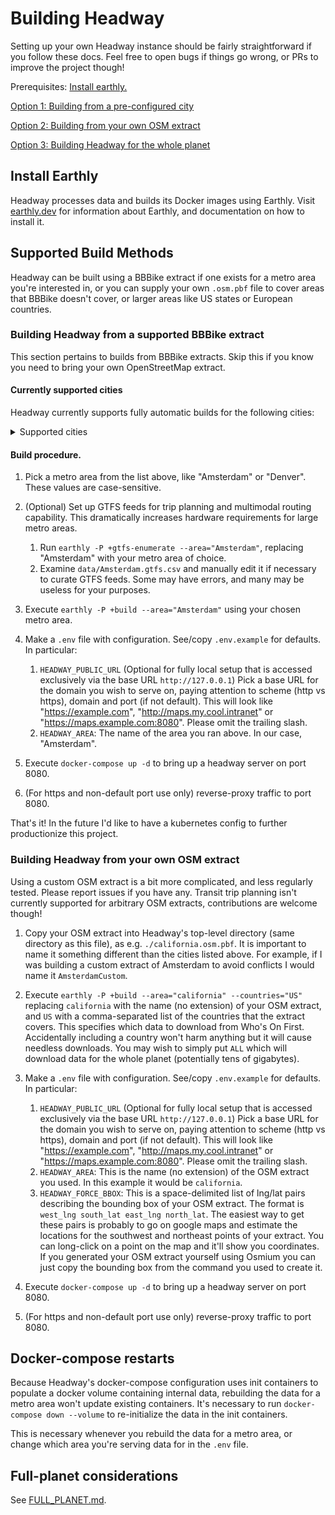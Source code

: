 # Building Headway

Setting up your own Headway instance should be fairly straightforward if you follow these docs. Feel free to open bugs if things go wrong, or PRs to improve the project though!

Prerequisites: [Install earthly.](#install-earthly)

[Option 1: Building from a pre-configured city](#building-headway-from-a-supported-bbbike-extract)

[Option 2: Building from your own OSM extract](#building-headway-from-your-own-osm-extract)

[Option 3: Building Headway for the whole planet](#full-planet-considerations)

## Install Earthly

Headway processes data and builds its Docker images using Earthly. Visit [earthly.dev](https://earthly.dev/) for information about Earthly, and documentation on how to install it.

## Supported Build Methods

Headway can be built using a BBBike extract if one exists for a metro area you're interested in, or you can supply your own `.osm.pbf` file to cover areas that BBBike doesn't cover, or larger areas like US states or European countries.

### Building Headway from a supported BBBike extract

This section pertains to builds from BBBike extracts. Skip this if you know you need to bring your own OpenStreetMap extract.

#### Currently supported cities

Headway currently supports fully automatic builds for the following cities:

<details>
  <summary>Supported cities</summary>
   Aachen, Aarhus, Adelaide, Albuquerque, Alexandria, Amsterdam, Antwerpen, Arnhem, Auckland, Augsburg, Austin, Baghdad, Baku, Balaton, Bamberg, Bangkok, Barcelona, Basel, Beijing, Beirut, Berkeley, Berlin, Bern, Bielefeld, Birmingham, Bochum, Bogota, Bombay, Bonn, Bordeaux, Boulder, BrandenburgHavel, Braunschweig, Bremen, Bremerhaven, Brisbane, Bristol, Brno, Bruegge, Bruessel, Budapest, BuenosAires, Cairo, Calgary, Cambridge, CambridgeMa, Canberra, CapeTown, Chemnitz, Chicago, ClermontFerrand, Colmar, Copenhagen, Cork, Corsica, Corvallis, Cottbus, Cracow, CraterLake, Curitiba, Cusco, Dallas, Darmstadt, Davis, DenHaag, Denver, Dessau, Dortmund, Dresden, Dublin, Duesseldorf, Duisburg, Edinburgh, Eindhoven, Emden, Erfurt, Erlangen, Eugene, Flensburg, FortCollins, Frankfurt, FrankfurtOder, Freiburg, Gdansk, Genf, Gent, Gera, Glasgow, Gliwice, Goerlitz, Goeteborg, Goettingen, Graz, Groningen, Halifax, Halle, Hamburg, Hamm, Hannover, Heilbronn, Helsinki, Hertogenbosch, Huntsville, Innsbruck, Istanbul, Jena, Jerusalem, Johannesburg, Kaiserslautern, Karlsruhe, Kassel, Katowice, Kaunas, Kiel, Kiew, Koblenz, Koeln, Konstanz, LakeGarda, LaPaz, LaPlata, Lausanne, Leeds, Leipzig, Lima, Linz, Lisbon, Liverpool, Ljubljana, Lodz, London, Luebeck, Luxemburg, Lyon, Maastricht, Madison, Madrid, Magdeburg, Mainz, Malmoe, Manchester, Mannheim, Marseille, Melbourne, Memphis, MexicoCity, Miami, Minsk, Moenchengladbach, Montevideo, Montpellier, Montreal, Moscow, Muenchen, Muenster, NewDelhi, NewOrleans, NewYork, Nuernberg, Oldenburg, Oranienburg, Orlando, Oslo, Osnabrueck, Ostrava, Ottawa, Paderborn, Palma, PaloAlto, Paris, Perth, Philadelphia, PhnomPenh, Portland, PortlandME, Porto, PortoAlegre, Potsdam, Poznan, Prag, Providence, Regensburg, Riga, RiodeJaneiro, Rostock, Rotterdam, Ruegen, Saarbruecken, Sacramento, Saigon, Salzburg, SanFrancisco, SanJose, SanktPetersburg, SantaBarbara, SantaCruz, Santiago, Sarajewo, Schwerin, Seattle, Seoul, Sheffield, Singapore, Sofia, Stockholm, Stockton, Strassburg, Stuttgart, Sucre, Sydney, Szczecin, Tallinn, Tehran, Tilburg, Tokyo, Toronto, Toulouse, Trondheim, Tucson, Turin, UlanBator, Ulm, Usedom, Utrecht, Vancouver, Victoria, WarenMueritz, Warsaw, WashingtonDC, Waterloo, Wien, Wroclaw, Wuerzburg, Wuppertal, Zagreb, Zuerich
</details>

#### Build procedure.

1. Pick a metro area from the list above, like "Amsterdam" or "Denver". These values are case-sensitive.
2. (Optional) Set up GTFS feeds for trip planning and multimodal routing capability. This dramatically increases hardware requirements for large metro areas.

   1. Run `earthly -P +gtfs-enumerate --area="Amsterdam"`, replacing "Amsterdam" with your metro area of choice.
   2. Examine `data/Amsterdam.gtfs.csv` and manually edit it if necessary to curate GTFS feeds. Some may have errors, and many may be useless for your purposes.

3. Execute `earthly -P +build --area="Amsterdam"` using your chosen metro area.
4. Make a `.env` file with configuration. See/copy `.env.example` for defaults. In particular:

   1. `HEADWAY_PUBLIC_URL` (Optional for fully local setup that is accessed exclusively via the base URL `http://127.0.0.1`) Pick a base URL for the domain you wish to serve on, paying attention to scheme (http vs https), domain and port (if not default). This will look like "https://example.com", "http://maps.my.cool.intranet" or "https://maps.example.com:8080". Please omit the trailing slash.
   2. `HEADWAY_AREA`: The name of the area you ran above. In our case, "Amsterdam".

5. Execute `docker-compose up -d` to bring up a headway server on port 8080.
6. (For https and non-default port use only) reverse-proxy traffic to port 8080.

That's it! In the future I'd like to have a kubernetes config to further productionize this project.

### Building Headway from your own OSM extract

Using a custom OSM extract is a bit more complicated, and less regularly tested. Please report issues if you have any. Transit trip planning isn't currently supported for arbitrary OSM extracts, contributions are welcome though!

1. Copy your OSM extract into Headway's top-level directory (same directory as this file), as e.g. `./california.osm.pbf`. It is important to name it something different than the cities listed above. For example, if I was building a custom extract of Amsterdam to avoid conflicts I would name it `AmsterdamCustom`.
2. Execute `earthly -P +build --area="california" --countries="US"` replacing `california` with the name (no extension) of your OSM extract, and `US` with a comma-separated list of the countries that the extract covers. This specifies which data to download from Who's On First. Accidentally including a country won't harm anything but it will cause needless downloads. You may wish to simply put `ALL` which will download data for the whole planet (potentially tens of gigabytes).
3. Make a `.env` file with configuration. See/copy `.env.example` for defaults. In particular:

   1. `HEADWAY_PUBLIC_URL` (Optional for fully local setup that is accessed exclusively via the base URL `http://127.0.0.1`) Pick a base URL for the domain you wish to serve on, paying attention to scheme (http vs https), domain and port (if not default). This will look like "https://example.com", "http://maps.my.cool.intranet" or "https://maps.example.com:8080". Please omit the trailing slash.
   2. `HEADWAY_AREA`: This is the name (no extension) of the OSM extract you used. In this example it would be `california`.
   3. `HEADWAY_FORCE_BBOX`: This is a space-delimited list of lng/lat pairs describing the bounding box of your OSM extract. The format is `west_lng south_lat east_lng north_lat`. The easiest way to get these pairs is probably to go on google maps and estimate the locations for the southwest and northeast points of your extract. You can long-click on a point on the map and it'll show you coordinates. If you generated your OSM extract yourself using Osmium you can just copy the bounding box from the command you used to create it.

4. Execute `docker-compose up -d` to bring up a headway server on port 8080.
5. (For https and non-default port use only) reverse-proxy traffic to port 8080.

## Docker-compose restarts

Because Headway's docker-compose configuration uses init containers to populate a docker volume containing internal data, rebuilding the data for a metro area won't update existing containers. It's necessary to run `docker-compose down --volume` to re-initialize the data in the init containers.

This is necessary whenever you rebuild the data for a metro area, or change which area you're serving data for in the `.env` file.

## Full-planet considerations

See [FULL_PLANET.md](./FULL_PLANET.md).
